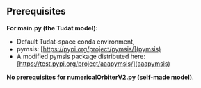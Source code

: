 ## Prerequisites
**For main.py (the Tudat model):**
- Default Tudat-space conda environment,
- pymsis: [https://pypi.org/project/pymsis/](pymsis)
- A modified pymsis package distributed here:
[https://test.pypi.org/project/aaapymsis/](aaapymsis)

**No prerequisites for numericalOrbiterV2.py (self-made model)**.
